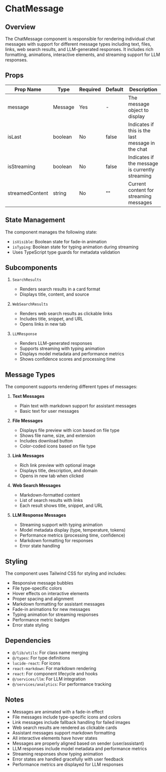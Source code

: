 # ChatMessage

## Overview
The ChatMessage component is responsible for rendering individual chat messages with support for different message types including text, files, links, web search results, and LLM-generated responses. It includes rich formatting, animations, interactive elements, and streaming support for LLM responses.

## Props
| Prop Name | Type | Required | Default | Description |
|-----------|------|----------|---------|-------------|
| message | Message | Yes | - | The message object to display |
| isLast | boolean | No | false | Indicates if this is the last message in the chat |
| isStreaming | boolean | No | false | Indicates if the message is currently streaming |
| streamedContent | string | No | "" | Current content for streaming messages |

## State Management
The component manages the following state:
- `isVisible`: Boolean state for fade-in animation
- `isTyping`: Boolean state for typing animation during streaming
- Uses TypeScript type guards for metadata validation

## Subcomponents
1. `SearchResults`
   - Renders search results in a card format
   - Displays title, content, and source

2. `WebSearchResults`
   - Renders web search results as clickable links
   - Includes title, snippet, and URL
   - Opens links in new tab

3. `LLMResponse`
   - Renders LLM-generated responses
   - Supports streaming with typing animation
   - Displays model metadata and performance metrics
   - Shows confidence scores and processing time

## Message Types
The component supports rendering different types of messages:

1. **Text Messages**
   - Plain text with markdown support for assistant messages
   - Basic text for user messages

2. **File Messages**
   - Displays file preview with icon based on file type
   - Shows file name, size, and extension
   - Includes download button
   - Color-coded icons based on file type

3. **Link Messages**
   - Rich link preview with optional image
   - Displays title, description, and domain
   - Opens in new tab when clicked

4. **Web Search Messages**
   - Markdown-formatted content
   - List of search results with links
   - Each result shows title, snippet, and URL

5. **LLM Response Messages**
   - Streaming support with typing animation
   - Model metadata display (type, temperature, tokens)
   - Performance metrics (processing time, confidence)
   - Markdown formatting for responses
   - Error state handling

## Styling
The component uses Tailwind CSS for styling and includes:
- Responsive message bubbles
- File type-specific colors
- Hover effects on interactive elements
- Proper spacing and alignment
- Markdown formatting for assistant messages
- Fade-in animations for new messages
- Typing animation for streaming responses
- Performance metric badges
- Error state styling

## Dependencies
- `@/lib/utils`: For class name merging
- `@/types`: For type definitions
- `lucide-react`: For icons
- `react-markdown`: For markdown rendering
- `react`: For component lifecycle and hooks
- `@/services/llm`: For LLM integration
- `@/services/analytics`: For performance tracking

## Notes
- Messages are animated with a fade-in effect
- File messages include type-specific icons and colors
- Link messages include fallback handling for failed images
- Web search results are rendered as clickable cards
- Assistant messages support markdown formatting
- All interactive elements have hover states
- Messages are properly aligned based on sender (user/assistant)
- LLM responses include model metadata and performance metrics
- Streaming responses show typing animation
- Error states are handled gracefully with user feedback
- Performance metrics are displayed for LLM responses 